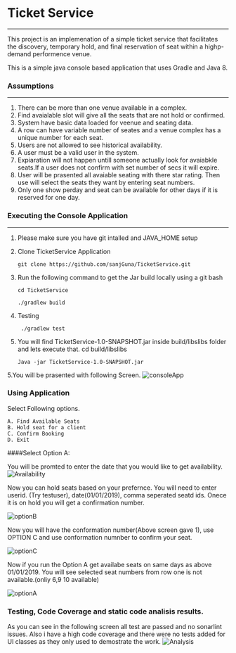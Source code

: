 # Ticket Service
---
This project is an implemenation of a simple ticket service that facilitates the discovery, temporary hold, and final reservation of seat within a highp-demand performence venue.

This is a simple java console based application that uses Gradle and Java 8.

### Assumptions
---
1. There can be more than one venue available in a complex.
2. Find avaialable slot will give all the seats that are not hold or confirmed.
3. System have basic data loaded for veenue and seating data. 
4. A row can have variable number of seates and a venue complex has a unique number for each seat.
5. Users are not allowed to see historical availability.
6. A user must be a valid user in the system.
7. Expiaration will not happen untill someone actually look for avaiabkle seats.If a user does not confirm with set number of secs it will expire.
8. User will be prasented all avaiable seating with there star rating. Then use will select the seats they want by entering seat numbers.
9. Only one show perday and seat can be available for other days if it is reserved for one day.

### Executing the Console Application
---
1. Please make sure you have git intalled and JAVA_HOME setup
2. Clone TicketService Application
    ```
    git clone https://github.com/sanjGuna/TicketService.git
    ```

3. Run the following command to get the Jar build locally using a git bash 
   ```
   cd TicketService
   
   ./gradlew build
   ```
   
4. Testing 
   ```
    ./gradlew test
    ```
   
5. You will find TicketService-1.0-SNAPSHOT.jar inside build/libslibs folder and lets execute that.
   cd build/libslibs
   ```
   Java -jar TicketService-1.0-SNAPSHOT.jar
   ```
   
 5.You will be prasented with following Screen.
 ![consoleApp](https://github.com/sanjGuna/TicketService/blob/master/ConsoleApplication.png)
 
 
### Using Application
   
Select Following options.
```
A. Find Available Seats
B. Hold seat for a client
C. Confirm Booking
D. Exit
```

####Select Option A:

You will be promted to enter the date  that you would like to get availability.
![Availability](https://github.com/sanjGuna/TicketService/blob/master/Availability.png)

Now you can hold seats based on your prefernce.
You will need to enter userid. (Try testuser), date(01/01/2019), comma seperated seatd ids. Onece it is on hold you will get a confirmation number.

![optionB](https://github.com/sanjGuna/TicketService/blob/master/optionB.png)

Now you will have the conformation number(Above screen gave 1), use OPTION C and use conformation numnber to confirm your seat.

![optionC](https://github.com/sanjGuna/TicketService/blob/master/optionC.png)

Now if you run the Option A get availabe seats on same days as above 01/01/2019. You will see selected seat numbers from row one is not available.(onliy 6,9 10 available)

![optionA](https://github.com/sanjGuna/TicketService/blob/master/OptionA.png)


    
### Testing, Code Coverage and static code analisis results.
As you can see in the following screen all test are passed and no sonarlint issues. Also i have a high code coverage and there were no tests added for UI classes as they only used to demostrate the work.
![Analysis](https://github.com/sanjGuna/TicketService/blob/master/Analysis.png)

    
